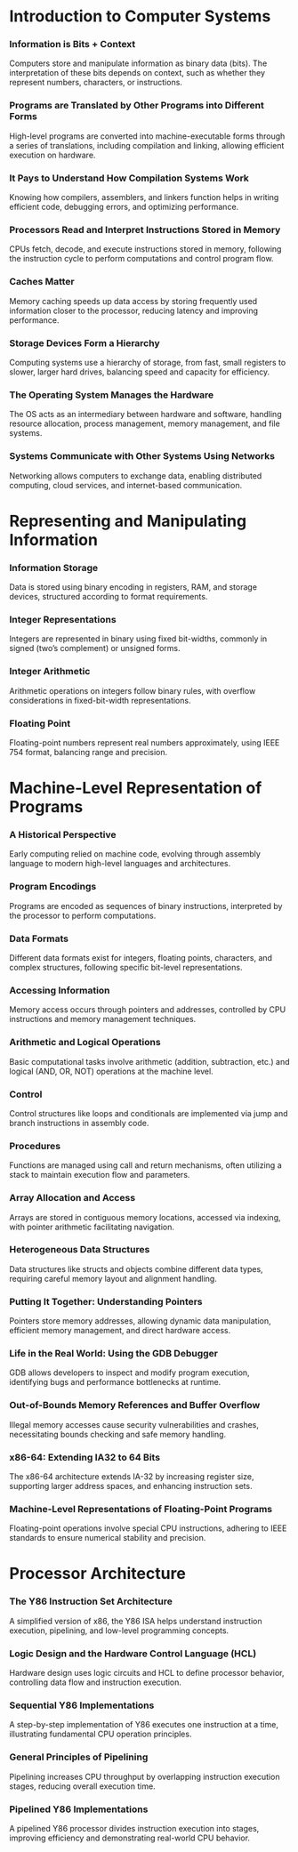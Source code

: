 # Introduction to Computer Systems

### Information is Bits + Context
Computers store and manipulate information as binary data (bits). The interpretation of these bits depends on context, such as whether they represent numbers, characters, or instructions.

### Programs are Translated by Other Programs into Different Forms
High-level programs are converted into machine-executable forms through a series of translations, including compilation and linking, allowing efficient execution on hardware.

### It Pays to Understand How Compilation Systems Work
Knowing how compilers, assemblers, and linkers function helps in writing efficient code, debugging errors, and optimizing performance.

### Processors Read and Interpret Instructions Stored in Memory
CPUs fetch, decode, and execute instructions stored in memory, following the instruction cycle to perform computations and control program flow.

### Caches Matter
Memory caching speeds up data access by storing frequently used information closer to the processor, reducing latency and improving performance.

### Storage Devices Form a Hierarchy
Computing systems use a hierarchy of storage, from fast, small registers to slower, larger hard drives, balancing speed and capacity for efficiency.

### The Operating System Manages the Hardware
The OS acts as an intermediary between hardware and software, handling resource allocation, process management, memory management, and file systems.

### Systems Communicate with Other Systems Using Networks
Networking allows computers to exchange data, enabling distributed computing, cloud services, and internet-based communication.

# Representing and Manipulating Information

### Information Storage
Data is stored using binary encoding in registers, RAM, and storage devices, structured according to format requirements.

### Integer Representations
Integers are represented in binary using fixed bit-widths, commonly in signed (two’s complement) or unsigned forms.

### Integer Arithmetic
Arithmetic operations on integers follow binary rules, with overflow considerations in fixed-bit-width representations.

### Floating Point
Floating-point numbers represent real numbers approximately, using IEEE 754 format, balancing range and precision.

# Machine-Level Representation of Programs

### A Historical Perspective
Early computing relied on machine code, evolving through assembly language to modern high-level languages and architectures.

### Program Encodings
Programs are encoded as sequences of binary instructions, interpreted by the processor to perform computations.

### Data Formats
Different data formats exist for integers, floating points, characters, and complex structures, following specific bit-level representations.

### Accessing Information
Memory access occurs through pointers and addresses, controlled by CPU instructions and memory management techniques.

### Arithmetic and Logical Operations
Basic computational tasks involve arithmetic (addition, subtraction, etc.) and logical (AND, OR, NOT) operations at the machine level.

### Control
Control structures like loops and conditionals are implemented via jump and branch instructions in assembly code.

### Procedures
Functions are managed using call and return mechanisms, often utilizing a stack to maintain execution flow and parameters.

### Array Allocation and Access
Arrays are stored in contiguous memory locations, accessed via indexing, with pointer arithmetic facilitating navigation.

### Heterogeneous Data Structures
Data structures like structs and objects combine different data types, requiring careful memory layout and alignment handling.

### Putting It Together: Understanding Pointers
Pointers store memory addresses, allowing dynamic data manipulation, efficient memory management, and direct hardware access.

### Life in the Real World: Using the GDB Debugger
GDB allows developers to inspect and modify program execution, identifying bugs and performance bottlenecks at runtime.

### Out-of-Bounds Memory References and Buffer Overflow
Illegal memory accesses cause security vulnerabilities and crashes, necessitating bounds checking and safe memory handling.

### x86-64: Extending IA32 to 64 Bits
The x86-64 architecture extends IA-32 by increasing register size, supporting larger address spaces, and enhancing instruction sets.

### Machine-Level Representations of Floating-Point Programs
Floating-point operations involve special CPU instructions, adhering to IEEE standards to ensure numerical stability and precision.

# Processor Architecture

### The Y86 Instruction Set Architecture
A simplified version of x86, the Y86 ISA helps understand instruction execution, pipelining, and low-level programming concepts.

### Logic Design and the Hardware Control Language (HCL)
Hardware design uses logic circuits and HCL to define processor behavior, controlling data flow and instruction execution.

### Sequential Y86 Implementations
A step-by-step implementation of Y86 executes one instruction at a time, illustrating fundamental CPU operation principles.

### General Principles of Pipelining
Pipelining increases CPU throughput by overlapping instruction execution stages, reducing overall execution time.

### Pipelined Y86 Implementations
A pipelined Y86 processor divides instruction execution into stages, improving efficiency and demonstrating real-world CPU behavior.

